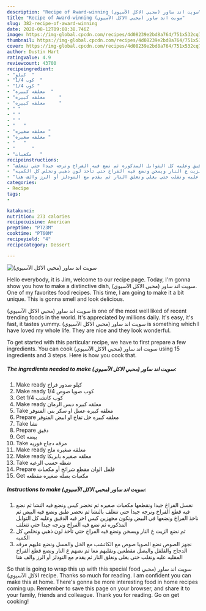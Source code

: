 ```yaml
---
description: "Recipe of Award-winning سويت اند ساور (محبي الاكل الآسيوي)"
title: "Recipe of Award-winning سويت اند ساور (محبي الاكل الآسيوي)"
slug: 382-recipe-of-award-winning
date: 2020-08-12T09:08:38.746Z
image: https://img-global.cpcdn.com/recipes/4d08239e2bd8a764/751x532cq70/الصورة-الرئيسية-لوصفةسويت-اند-ساور-محبي-الاكل-الآسيوي.jpg
thumbnail: https://img-global.cpcdn.com/recipes/4d08239e2bd8a764/751x532cq70/الصورة-الرئيسية-لوصفةسويت-اند-ساور-محبي-الاكل-الآسيوي.jpg
cover: https://img-global.cpcdn.com/recipes/4d08239e2bd8a764/751x532cq70/الصورة-الرئيسية-لوصفةسويت-اند-ساور-محبي-الاكل-الآسيوي.jpg
author: Dustin Hart
ratingvalue: 4.9
reviewcount: 43700
recipeingredient:
- "كيلو  "
- "1/4 كوب  "
- "1/4 كوب "
- "معلقه كبيره  "
- "معلقه كبيره     "
- "معلقه كبيره     "
- " "
- " "
- " "
- "   "
- "معلقه صغيره "
- "معلقه صغيره "
- "   "
- "      "
- "مكعبات   "
recipeinstructions:
- "نغسل الفراخ جيدا ونقطعها مكعبات صغيره ثم نحضر كيس ونضع فيه النشا ثم نضع فيه قطع الفراخ ونرجه جيدا حتي تتغلف بالنشا ثم نحضر طبق ونضع فيه البيض ثم ناخذ الفراخ ونضعها في البيض ونكون مجهزين كيس اخر فيه الدقيق وعليه كل التوابل المذكوره ثم نضع فيه الفراخ ونرجه جيدا حتي تتغلف"
- "ثم نضع الزيت ع النار ويسخن ونضع فيه الفراخ حتي تأخذ لون ذهبي ونخلص كل الكميه"
- "نجهز الصوص نضع الصويا صوص مع الكاتشب مع الخل والعسل ونضع عليهم مرقه الدجاج والفلفل والبصل مقطعين ونقلبهم معا ثم نضهم ع النار ونضع قطع الفراخ المقليه عليه ونقلب حتي يغلي ونغلق النار ثم يقدم مع النودلز أو الرز والف هنا"
categories:
- Recipe
tags:
- 

katakunci:  
nutrition: 273 calories
recipecuisine: American
preptime: "PT23M"
cooktime: "PT60M"
recipeyield: "4"
recipecategory: Dessert

---
```



![سويت اند ساور (محبي الاكل الآسيوي)](https://img-global.cpcdn.com/recipes/4d08239e2bd8a764/751x532cq70/الصورة-الرئيسية-لوصفةسويت-اند-ساور-محبي-الاكل-الآسيوي.jpg)

Hello everybody, it is Jim, welcome to our recipe page. Today, I'm gonna show you how to make a distinctive dish, سويت اند ساور (محبي الاكل الآسيوي). One of my favorites food recipes. This time, I am going to make it a bit unique. This is gonna smell and look delicious.



سويت اند ساور (محبي الاكل الآسيوي) is one of the most well liked of recent trending foods in the world. It's appreciated by millions daily. It's easy, it's fast, it tastes yummy. سويت اند ساور (محبي الاكل الآسيوي) is something which I have loved my whole life. They are nice and they look wonderful.


To get started with this particular recipe, we have to first prepare a few ingredients. You can cook سويت اند ساور (محبي الاكل الآسيوي) using 15 ingredients and 3 steps. Here is how you cook that.

<!--inarticleads1-->

##### The ingredients needed to make سويت اند ساور (محبي الاكل الآسيوي):

1. Make ready كيلو صدور فراخ
1. Make ready 1/4 كوب صويا صوص
1. Get 1/4 كوب كاتشب
1. Make ready معلقه كبيره دبس الرمان
1. Take معلقه كبيره عسل او سكر بني المتوفر
1. Prepare معلقه كبيره خل تفاح او ابيض المتوفر
1. Take  نشا
1. Prepare  دقيق
1. Get  بيضه
1. Take  مرقه دجاج فوريه
1. Make ready معلقه صغيره ملح
1. Make ready معلقه صغيره بابريكا
1. Take  شطه حسب الرغبه
1. Prepare  فلفل الوان مقطع شرائح أو مكعبات
1. Get مكعبات بصله صغيره مقطعه




<!--inarticleads2-->

##### Instructions to make سويت اند ساور (محبي الاكل الآسيوي):

1. نغسل الفراخ جيدا ونقطعها مكعبات صغيره ثم نحضر كيس ونضع فيه النشا ثم نضع فيه قطع الفراخ ونرجه جيدا حتي تتغلف بالنشا ثم نحضر طبق ونضع فيه البيض ثم ناخذ الفراخ ونضعها في البيض ونكون مجهزين كيس اخر فيه الدقيق وعليه كل التوابل المذكوره ثم نضع فيه الفراخ ونرجه جيدا حتي تتغلف
1. ثم نضع الزيت ع النار ويسخن ونضع فيه الفراخ حتي تأخذ لون ذهبي ونخلص كل الكميه
1. نجهز الصوص نضع الصويا صوص مع الكاتشب مع الخل والعسل ونضع عليهم مرقه الدجاج والفلفل والبصل مقطعين ونقلبهم معا ثم نضهم ع النار ونضع قطع الفراخ المقليه عليه ونقلب حتي يغلي ونغلق النار ثم يقدم مع النودلز أو الرز والف هنا




So that is going to wrap this up with this special food سويت اند ساور (محبي الاكل الآسيوي) recipe. Thanks so much for reading. I am confident you can make this at home. There's gonna be more interesting food in home recipes coming up. Remember to save this page on your browser, and share it to your family, friends and colleague. Thank you for reading. Go on get cooking!
